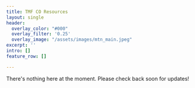 ```yaml
---
title: TMF CO Resources
layout: single
header:
  overlay_color: "#000"
  overlay_filter: '0.25'
  overlay_image: "/assets/images/mtn_main.jpeg"
excerpt: ''
intro: []
feature_row: []

---
```

There's nothing here at the moment. Please check back soon for updates!